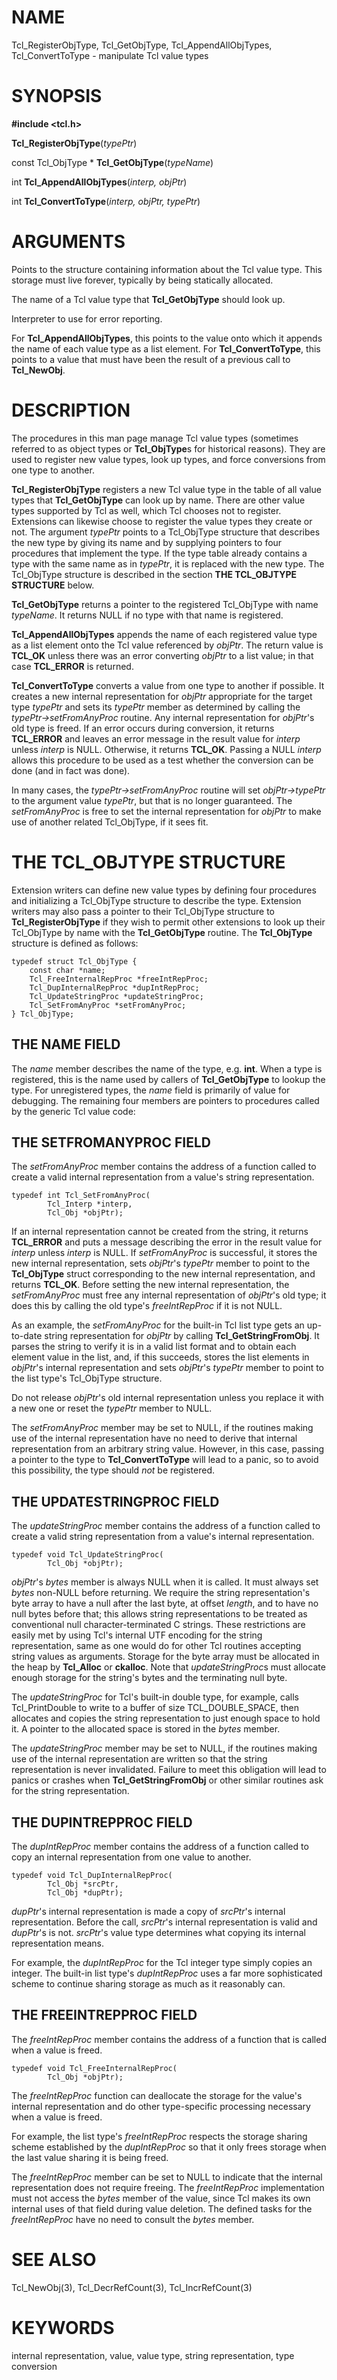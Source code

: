 # NAME

Tcl_RegisterObjType, Tcl_GetObjType, Tcl_AppendAllObjTypes,
Tcl_ConvertToType - manipulate Tcl value types

# SYNOPSIS

**#include \<tcl.h\>**

**Tcl_RegisterObjType**(*typePtr*)

const Tcl_ObjType \* **Tcl_GetObjType**(*typeName*)

int **Tcl_AppendAllObjTypes**(*interp, objPtr*)

int **Tcl_ConvertToType**(*interp, objPtr, typePtr*)

# ARGUMENTS

Points to the structure containing information about the Tcl value type.
This storage must live forever, typically by being statically allocated.

The name of a Tcl value type that **Tcl_GetObjType** should look up.

Interpreter to use for error reporting.

For **Tcl_AppendAllObjTypes**, this points to the value onto which it
appends the name of each value type as a list element. For
**Tcl_ConvertToType**, this points to a value that must have been the
result of a previous call to **Tcl_NewObj**.

# DESCRIPTION

The procedures in this man page manage Tcl value types (sometimes
referred to as object types or **Tcl_ObjType**s for historical reasons).
They are used to register new value types, look up types, and force
conversions from one type to another.

**Tcl_RegisterObjType** registers a new Tcl value type in the table of
all value types that **Tcl_GetObjType** can look up by name. There are
other value types supported by Tcl as well, which Tcl chooses not to
register. Extensions can likewise choose to register the value types
they create or not. The argument *typePtr* points to a Tcl_ObjType
structure that describes the new type by giving its name and by
supplying pointers to four procedures that implement the type. If the
type table already contains a type with the same name as in *typePtr*,
it is replaced with the new type. The Tcl_ObjType structure is described
in the section **THE TCL_OBJTYPE STRUCTURE** below.

**Tcl_GetObjType** returns a pointer to the registered Tcl_ObjType with
name *typeName*. It returns NULL if no type with that name is
registered.

**Tcl_AppendAllObjTypes** appends the name of each registered value type
as a list element onto the Tcl value referenced by *objPtr*. The return
value is **TCL_OK** unless there was an error converting *objPtr* to a
list value; in that case **TCL_ERROR** is returned.

**Tcl_ConvertToType** converts a value from one type to another if
possible. It creates a new internal representation for *objPtr*
appropriate for the target type *typePtr* and sets its *typePtr* member
as determined by calling the *typePtr-\>setFromAnyProc* routine. Any
internal representation for *objPtr*\'s old type is freed. If an error
occurs during conversion, it returns **TCL_ERROR** and leaves an error
message in the result value for *interp* unless *interp* is NULL.
Otherwise, it returns **TCL_OK**. Passing a NULL *interp* allows this
procedure to be used as a test whether the conversion can be done (and
in fact was done).

In many cases, the *typePtr-\>setFromAnyProc* routine will set
*objPtr-\>typePtr* to the argument value *typePtr*, but that is no
longer guaranteed. The *setFromAnyProc* is free to set the internal
representation for *objPtr* to make use of another related Tcl_ObjType,
if it sees fit.

# THE TCL_OBJTYPE STRUCTURE

Extension writers can define new value types by defining four procedures
and initializing a Tcl_ObjType structure to describe the type. Extension
writers may also pass a pointer to their Tcl_ObjType structure to
**Tcl_RegisterObjType** if they wish to permit other extensions to look
up their Tcl_ObjType by name with the **Tcl_GetObjType** routine. The
**Tcl_ObjType** structure is defined as follows:

    typedef struct Tcl_ObjType {
        const char *name;
        Tcl_FreeInternalRepProc *freeIntRepProc;
        Tcl_DupInternalRepProc *dupIntRepProc;
        Tcl_UpdateStringProc *updateStringProc;
        Tcl_SetFromAnyProc *setFromAnyProc;
    } Tcl_ObjType;

## THE NAME FIELD

The *name* member describes the name of the type, e.g. **int**. When a
type is registered, this is the name used by callers of
**Tcl_GetObjType** to lookup the type. For unregistered types, the
*name* field is primarily of value for debugging. The remaining four
members are pointers to procedures called by the generic Tcl value code:

## THE SETFROMANYPROC FIELD

The *setFromAnyProc* member contains the address of a function called to
create a valid internal representation from a value\'s string
representation.

    typedef int Tcl_SetFromAnyProc(
            Tcl_Interp *interp,
            Tcl_Obj *objPtr);

If an internal representation cannot be created from the string, it
returns **TCL_ERROR** and puts a message describing the error in the
result value for *interp* unless *interp* is NULL. If *setFromAnyProc*
is successful, it stores the new internal representation, sets
*objPtr*\'s *typePtr* member to point to the **Tcl_ObjType** struct
corresponding to the new internal representation, and returns
**TCL_OK**. Before setting the new internal representation, the
*setFromAnyProc* must free any internal representation of *objPtr*\'s
old type; it does this by calling the old type\'s *freeIntRepProc* if it
is not NULL.

As an example, the *setFromAnyProc* for the built-in Tcl list type gets
an up-to-date string representation for *objPtr* by calling
**Tcl_GetStringFromObj**. It parses the string to verify it is in a
valid list format and to obtain each element value in the list, and, if
this succeeds, stores the list elements in *objPtr*\'s internal
representation and sets *objPtr*\'s *typePtr* member to point to the
list type\'s Tcl_ObjType structure.

Do not release *objPtr*\'s old internal representation unless you
replace it with a new one or reset the *typePtr* member to NULL.

The *setFromAnyProc* member may be set to NULL, if the routines making
use of the internal representation have no need to derive that internal
representation from an arbitrary string value. However, in this case,
passing a pointer to the type to **Tcl_ConvertToType** will lead to a
panic, so to avoid this possibility, the type should *not* be
registered.

## THE UPDATESTRINGPROC FIELD

The *updateStringProc* member contains the address of a function called
to create a valid string representation from a value\'s internal
representation.

    typedef void Tcl_UpdateStringProc(
            Tcl_Obj *objPtr);

*objPtr*\'s *bytes* member is always NULL when it is called. It must
always set *bytes* non-NULL before returning. We require the string
representation\'s byte array to have a null after the last byte, at
offset *length*, and to have no null bytes before that; this allows
string representations to be treated as conventional null
character-terminated C strings. These restrictions are easily met by
using Tcl\'s internal UTF encoding for the string representation, same
as one would do for other Tcl routines accepting string values as
arguments. Storage for the byte array must be allocated in the heap by
**Tcl_Alloc** or **ckalloc**. Note that *updateStringProc*s must
allocate enough storage for the string\'s bytes and the terminating null
byte.

The *updateStringProc* for Tcl\'s built-in double type, for example,
calls Tcl_PrintDouble to write to a buffer of size TCL_DOUBLE_SPACE,
then allocates and copies the string representation to just enough space
to hold it. A pointer to the allocated space is stored in the *bytes*
member.

The *updateStringProc* member may be set to NULL, if the routines making
use of the internal representation are written so that the string
representation is never invalidated. Failure to meet this obligation
will lead to panics or crashes when **Tcl_GetStringFromObj** or other
similar routines ask for the string representation.

## THE DUPINTREPPROC FIELD

The *dupIntRepProc* member contains the address of a function called to
copy an internal representation from one value to another.

    typedef void Tcl_DupInternalRepProc(
            Tcl_Obj *srcPtr,
            Tcl_Obj *dupPtr);

*dupPtr*\'s internal representation is made a copy of *srcPtr*\'s
internal representation. Before the call, *srcPtr*\'s internal
representation is valid and *dupPtr*\'s is not. *srcPtr*\'s value type
determines what copying its internal representation means.

For example, the *dupIntRepProc* for the Tcl integer type simply copies
an integer. The built-in list type\'s *dupIntRepProc* uses a far more
sophisticated scheme to continue sharing storage as much as it
reasonably can.

## THE FREEINTREPPROC FIELD

The *freeIntRepProc* member contains the address of a function that is
called when a value is freed.

    typedef void Tcl_FreeInternalRepProc(
            Tcl_Obj *objPtr);

The *freeIntRepProc* function can deallocate the storage for the
value\'s internal representation and do other type-specific processing
necessary when a value is freed.

For example, the list type\'s *freeIntRepProc* respects the storage
sharing scheme established by the *dupIntRepProc* so that it only frees
storage when the last value sharing it is being freed.

The *freeIntRepProc* member can be set to NULL to indicate that the
internal representation does not require freeing. The *freeIntRepProc*
implementation must not access the *bytes* member of the value, since
Tcl makes its own internal uses of that field during value deletion. The
defined tasks for the *freeIntRepProc* have no need to consult the
*bytes* member.

# SEE ALSO

Tcl_NewObj(3), Tcl_DecrRefCount(3), Tcl_IncrRefCount(3)

# KEYWORDS

internal representation, value, value type, string representation, type
conversion
